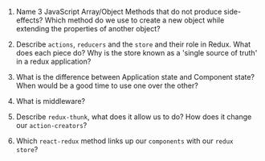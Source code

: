 1.  Name 3 JavaScript Array/Object Methods that do not produce side-effects? Which method do we use to create a new object while extending the properties of another object?




2.  Describe `actions`, `reducers` and the `store` and their role in Redux. What does each piece do? Why is the store known as a 'single source of truth' in a redux application?



3.  What is the difference between Application state and Component state? When would be a good time to use one over the other?



4.  What is middleware?



5.  Describe `redux-thunk`, what does it allow us to do? How does it change our `action-creators`?



6.  Which `react-redux` method links up our `components` with our `redux store`?
